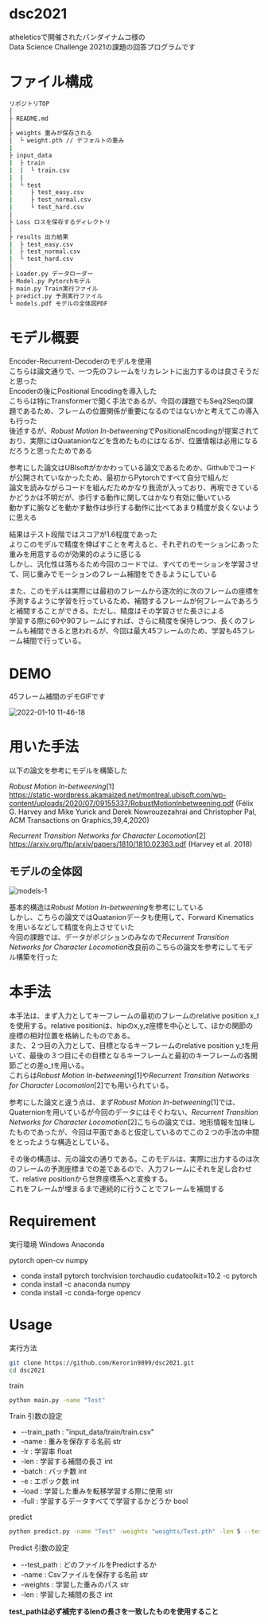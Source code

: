 # dsc2021

atheleticsで開催されたバンダイナムコ様の  
Data Science Challenge 2021の課題の回答プログラムです

# ファイル構成

```bash
リポジトリTOP
│
├ README.md
│
├ weights 重みが保存される
│  └ weight.pth // デフォルトの重み
|
├ input_data
|  ├ train
|  |  └ train.csv
|  |
|  └ test
|     ├ test_easy.csv
|     ├ test_normal.csv
|     └ test_hard.csv
│
├ Loss ロスを保存するディレクトリ
│　
├ results 出力結果
|  ├ test_easy.csv
|  ├ test_normal.csv
|  └ test_hard.csv
│
├ Loader.py データローダー
├ Model.py Pytorchモデル
├ main.py Train実行ファイル
├ predict.py 予測実行ファイル
└ models.pdf モデルの全体図PDF
```

# モデル概要 

Encoder-Recurrent-Decoderのモデルを使用  
こちらは論文通りで、一つ先のフレームをリカレントに出力するのは良さそうだと思った  
Encoderの後にPositional Encodingを導入した  
こちらは特にTransformerで聞く手法であるが、今回の課題でもSeq2Seqの課題であるため、フレームの位置関係が重要になるのではないかと考えてこの導入も行った  
後述するが、*Robust Motion In-betweening*でPositionalEncodingが提案されており、実際にはQuatanionなどを含めたものにはなるが、位置情報は必用になるだろうと思ったためである  
  
参考にした論文はUBIsoftがかかわっている論文であるためか、Githubでコードが公開されていなかったため、最初からPytorchですべて自分で組んだ  
論文を読みながらコードを組んだためかなり我流が入っており、再現できているかどうかは不明だが、歩行する動作に関してはかなり有効に働いている  
動かずに腕などを動かす動作は歩行する動作に比べてあまり精度が良くないように思える  
  
結果はテスト段階ではスコアが1.6程度であった  
よりこのモデルで精度を伸ばすことを考えると、それぞれのモーションにあった重みを用意するのが効果的のように感じる  
しかし、汎化性は落ちるため今回のコードでは、すべてのモーションを学習させて、同じ重みでモーションのフレーム補間をできるようにしている  
  
また、このモデルは実際には最初のフレームから逐次的に次のフレームの座標を予測するように学習を行っているため、補間するフレームが何フレームであろうと補間することができる。ただし、精度はその学習させた長さによる  
学習する際に60や90フレームにすれば、さらに精度を保持しつつ、長くのフレームも補間できると思われるが、今回は最大45フレームのため、学習も45フレーム補間で行っている。

# DEMO

45フレーム補間のデモGIFです

![2022-01-10 11-46-18](https://user-images.githubusercontent.com/54616067/148713970-d5b8964f-122d-4d2c-b730-f0a2a1026857.gif)

# 用いた手法

以下の論文を参考にモデルを構築した

*Robust Motion In-betweening*[1]  
https://static-wordpress.akamaized.net/montreal.ubisoft.com/wp-content/uploads/2020/07/09155337/RobustMotionInbetweening.pdf
(Félix G. Harvey and Mike Yurick and Derek Nowrouzezahrai and Christopher Pal, ACM Transactions on Graphics,39,4,2020)

*Recurrent Transition Networks for Character Locomotion*[2]  
https://arxiv.org/ftp/arxiv/papers/1810/1810.02363.pdf
(Harvey et al. 2018)

## モデルの全体図　　

![models-1](https://user-images.githubusercontent.com/54616067/148716821-62630fdb-fb4e-42bf-8cef-ad6015cd3601.jpg)

基本的構造は*Robust Motion In-betweening*を参考にしている  
しかし、こちらの論文ではQuatanionデータも使用して、Forward Kinematicsを用いるなどして精度を向上させていた  
今回の課題では、データがポジションのみなので*Recurrent Transition Networks for Character Locomotion*改良前のこちらの論文を参考にしてモデル構築を行った

# 本手法

本手法は、まず入力としてキーフレームの最初のフレームのrelative position x_tを使用する。relative positionは、hipのx,y,z座標を中心として、ほかの関節の座標の相対位置を格納したものである。  
また、２つ目の入力として、目標となるキーフレームのrelative position y_tを用いて、最後の３つ目にその目標となるキーフレームと最初のキーフレームの各関節ごとの差o_tを用いる。  
これらは*Robust Motion In-betweening*[1]や*Recurrent Transition Networks for Character Locomotion*[2]でも用いられている。  
  
参考にした論文と違う点は、まず*Robust Motion In-betweening*[1]では、Quaternionを用いているが今回のデータにはそぐわない、*Recurrent Transition Networks for Character Locomotion*[2]こちらの論文では、地形情報を加味したものであったが、今回は平面であると仮定しているのでこの２つの手法の中間をとったような構造としている。  
  
その後の構造は、元の論文の通りである。このモデルは、実際に出力するのは次のフレームの予測座標までの差であるので、入力フレームにそれを足し合わせて、relative positionから世界座標系へと変換する。  
これをフレームが埋まるまで連続的に行うことでフレームを補間する

# Requirement

実行環境 Windows
Anaconda

pytorch
open-cv
numpy

* conda install pytorch torchvision torchaudio cudatoolkit=10.2 -c pytorch
* conda install -c anaconda numpy
* conda install -c conda-forge opencv

# Usage
実行方法
```bash
git clone https://github.com/Kerorin9899/dsc2021.git
cd dsc2021
```

train
```bash
python main.py -name "Test"
```

Train 引数の設定
* --train_path : "input_data/train/train.csv"
* -name        : 重みを保存する名前 str
* -lr          : 学習率 float
* -len         : 学習する補間の長さ int
* -batch       : バッチ数 int
* -e           : エポック数 int
* -load        : 学習した重みを転移学習する際に使用 str
* -full        : 学習するデータすべてで学習するかどうか bool

predict
```bash
python predict.py -name "Test" -weights "weights/Test.pth" -len 5 --test_path "input_data/test/test_easy.csv"
```

Predict 引数の設定
* --test_path  : どのファイルをPredictするか
* -name        : Csvファイルを保存する名前 str
* -weights     : 学習した重みのパス str
* -len         : 学習した補間の長さ int

**test_pathは必ず補完するlenの長さを一致したものを使用すること**
